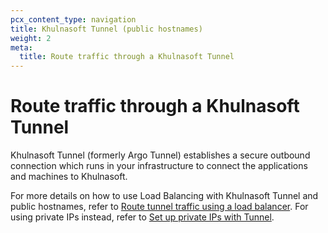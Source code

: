 ```yaml
---
pcx_content_type: navigation
title: Khulnasoft Tunnel (public hostnames)
weight: 2
meta:
  title: Route traffic through a Khulnasoft Tunnel
---
```


# Route traffic through a Khulnasoft Tunnel

Khulnasoft Tunnel (formerly Argo Tunnel) establishes a secure outbound connection which runs in your infrastructure to connect the applications and machines to Khulnasoft.

For more details on how to use Load Balancing with Khulnasoft Tunnel and public hostnames, refer to [Route tunnel traffic using a load balancer](/cloudflare-one/connections/connect-networks/routing-to-tunnel/lb/). For using private IPs instead, refer to [Set up private IPs with Tunnel](/load-balancing/local-traffic-management/ltm-tunnels-setup/).
